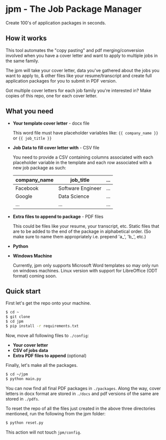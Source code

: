 # jpm - The Job Package Manager

Create 100's of application packages in seconds. 

## How it works
This tool automates the "copy pasting" and pdf merging/conversion involved when you have a cover letter and want to apply to multiple jobs in the same family.

The jpm will take your cover letter, data you've gathered about the jobs you want to apply to, & other files like your resume/transcript and create full application packages for you to submit in PDF version.

Got multiple cover letters for each job family you're interested in? Make copies of this repo, one for each cover letter.

## What you need
* **Your template cover letter** - docx file

  This word file must have  placeholder variables like: `{{ company_name }}` or `{{ job_title }}`

* **Job Data to fill cover letter with** - CSV file

  You need to provide a CSV containing columns associated with each placeholder variable in the template and each row associated with a new job package as such:

  | company_name | job_title         | ... |
  |--------------|-------------------|-----|
  | Facebook     | Software Engineer | ... |
  | Google       | Data Science      | ... |
  | ...          | ...               | ... |

* **Extra files to append to package** - PDF files

  This could be files like your resume, your transcript, etc. Static files that are to be added to the end of the package in alphabetical order. (So make sure to name them appropriately i.e. prepend 'a_', 'b_', etc.)

* **Python**
* **Windows Machine**

  Currently, jpm only supports Microsoft Word templates so may only run on windows machines. Linux version with support for LibreOffice (ODT format) coming soon.


## Quick start

First let's get the repo onto your machine.
```bash
$ cd ~
$ git clone 
$ cd jpm
$ pip install -r requirements.txt
```

Now, move all following files to `./config`:
* **Your cover letter**
* **CSV of jobs data**
* **Extra PDF files to append** (optional)

Finally, let's make all the packages.
```bash
$ cd ~/jpm
$ python main.py
```

You can now find all final PDF packages in `./packages`. Along the way, cover letters in docx format are stored in `./docs` and pdf versions of the same are stored in `./pdfs`.

To reset the repo of all the files just created in the above three directories mentioned, run the following from the jpm folder:
```bash
$ python reset.py
```

This action will not touch `jpm/config`.
